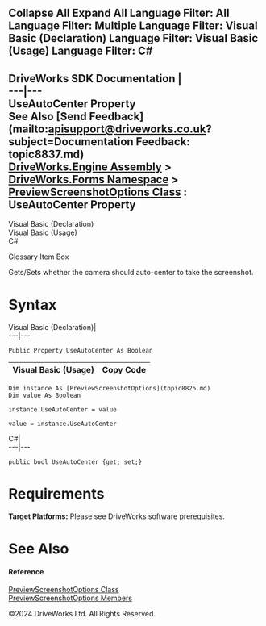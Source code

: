        

 Collapse All Expand All  Language Filter: All  Language Filter: Multiple  Language Filter: Visual Basic (Declaration) Language Filter: Visual Basic (Usage) Language Filter: C#  
---  
DriveWorks SDK Documentation  |   
---|---  
UseAutoCenter Property   
See Also [Send Feedback](mailto:apisupport@driveworks.co.uk?subject=Documentation Feedback: topic8837.md)  
[DriveWorks.Engine Assembly](topic2156.md) > [DriveWorks.Forms Namespace](topic7266.md) > [PreviewScreenshotOptions Class](topic8826.md) : UseAutoCenter Property  
---  
  
Visual Basic (Declaration)    
Visual Basic (Usage)    
C# 

Glossary Item Box

Gets/Sets whether the camera should auto-center to take the screenshot. 

# Syntax

Visual Basic (Declaration)|   
---|---  
      
    
    Public Property UseAutoCenter As Boolean  
  
Visual Basic (Usage)| Copy Code  
---|---  
      
    
    Dim instance As [PreviewScreenshotOptions](topic8826.md)
    Dim value As Boolean
     
    instance.UseAutoCenter = value
     
    value = instance.UseAutoCenter  
  
C#|   
---|---  
      
    
    public bool UseAutoCenter {get; set;}  
  
# Requirements

**Target Platforms:** Please see DriveWorks software prerequisites.

# See Also

#### Reference

[PreviewScreenshotOptions Class](topic8826.md)   
[PreviewScreenshotOptions Members](topic8827.md)

©2024 DriveWorks Ltd. All Rights Reserved.
